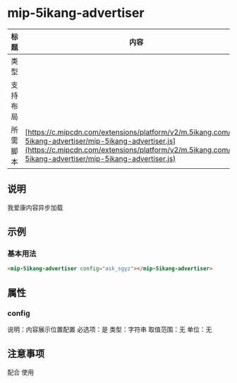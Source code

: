 # mip-5ikang-advertiser

标题|内容
----|----
类型|
支持布局|
所需脚本| [https://c.mipcdn.com/extensions/platform/v2/m.5ikang.com/mip-5ikang-advertiser/mip-5ikang-advertiser.js](https://c.mipcdn.com/extensions/platform/v2/m.5ikang.com/mip-5ikang-advertiser/mip-5ikang-advertiser.js)

## 说明

我爱康内容异步加载

## 示例

### 基本用法

```html
<mip-5ikang-advertiser config="ask_sgyz"></mip-5ikang-advertiser>
```

## 属性

### config

说明：内容展示位置配置
必选项：是
类型：字符串
取值范围：无
单位：无

## 注意事项

配合<mip-5ikang-config></mip-5ikang-config> 使用